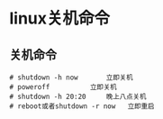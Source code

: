 # linux关机命令

## 关机命令
```
# shutdown -h now		立即关机
# poweroff			立即关机
# shutdown -h 20:20		晚上八点关机
# reboot或者shutdown -r now	立即重启

